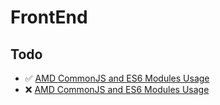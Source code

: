 # FrontEnd

## Todo

* ✅ [AMD CommonJS and ES6 Modules Usage](js/amd-commonjs-es6modules.js)
* ❌ [AMD CommonJS and ES6 Modules Usage](js/amd-commonjs-es6modules.js)
